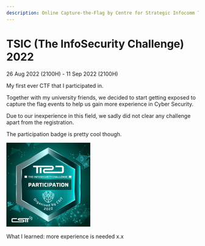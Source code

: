 ```yaml
---
description: Online Capture-the-Flag by Centre for Strategic Infocomm Technologies (CSIT)
---
```


# TSIC (The InfoSecurity Challenge) 2022

26 Aug 2022 (2100H) - 11 Sep 2022 (2100H)

My first ever CTF that I participated in.

Together with my university friends, we decided to start getting exposed to capture the flag events to help us gain more experience in Cyber Security.

Due to our inexperience in this field, we sadly did not clear any challenge apart from the registration.

The participation badge is pretty cool though.

![](<.gitbook/assets/image (20).png>)



What I learned: more experience is needed x.x
